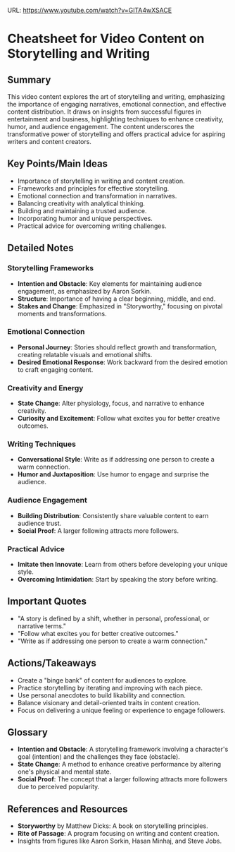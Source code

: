 URL: https://www.youtube.com/watch?v=GlTA4wXSACE

# Cheatsheet for Video Content on Storytelling and Writing

## Summary
This video content explores the art of storytelling and writing, emphasizing the importance of engaging narratives, emotional connection, and effective content distribution. It draws on insights from successful figures in entertainment and business, highlighting techniques to enhance creativity, humor, and audience engagement. The content underscores the transformative power of storytelling and offers practical advice for aspiring writers and content creators.

## Key Points/Main Ideas
- Importance of storytelling in writing and content creation.
- Frameworks and principles for effective storytelling.
- Emotional connection and transformation in narratives.
- Balancing creativity with analytical thinking.
- Building and maintaining a trusted audience.
- Incorporating humor and unique perspectives.
- Practical advice for overcoming writing challenges.

## Detailed Notes

### Storytelling Frameworks
- **Intention and Obstacle**: Key elements for maintaining audience engagement, as emphasized by Aaron Sorkin.
- **Structure**: Importance of having a clear beginning, middle, and end.
- **Stakes and Change**: Emphasized in "Storyworthy," focusing on pivotal moments and transformations.

### Emotional Connection
- **Personal Journey**: Stories should reflect growth and transformation, creating relatable visuals and emotional shifts.
- **Desired Emotional Response**: Work backward from the desired emotion to craft engaging content.

### Creativity and Energy
- **State Change**: Alter physiology, focus, and narrative to enhance creativity.
- **Curiosity and Excitement**: Follow what excites you for better creative outcomes.

### Writing Techniques
- **Conversational Style**: Write as if addressing one person to create a warm connection.
- **Humor and Juxtaposition**: Use humor to engage and surprise the audience.

### Audience Engagement
- **Building Distribution**: Consistently share valuable content to earn audience trust.
- **Social Proof**: A larger following attracts more followers.

### Practical Advice
- **Imitate then Innovate**: Learn from others before developing your unique style.
- **Overcoming Intimidation**: Start by speaking the story before writing.

## Important Quotes
- "A story is defined by a shift, whether in personal, professional, or narrative terms."
- "Follow what excites you for better creative outcomes."
- "Write as if addressing one person to create a warm connection."

## Actions/Takeaways
- Create a "binge bank" of content for audiences to explore.
- Practice storytelling by iterating and improving with each piece.
- Use personal anecdotes to build likability and connection.
- Balance visionary and detail-oriented traits in content creation.
- Focus on delivering a unique feeling or experience to engage followers.

## Glossary
- **Intention and Obstacle**: A storytelling framework involving a character's goal (intention) and the challenges they face (obstacle).
- **State Change**: A method to enhance creative performance by altering one's physical and mental state.
- **Social Proof**: The concept that a larger following attracts more followers due to perceived popularity.

## References and Resources
- **Storyworthy** by Matthew Dicks: A book on storytelling principles.
- **Rite of Passage**: A program focusing on writing and content creation.
- Insights from figures like Aaron Sorkin, Hasan Minhaj, and Steve Jobs.